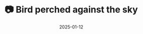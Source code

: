 ---
title: '📷 Bird perched against the sky'
date: '2025-01-12'
image: 'https://cdn.diblasio.social/static/photos/2025/20250112_124631.jpg'
alt_text: "A bird perched on a bare branch against a clear sky in Huizen, Netherlands."
tags:
  - "#Photography"
  - "#Netherlands"
  - "#Huizen"
  - "#Bird"
  - "#Nature"
  - "#NaturePhotography"
  - "#Wildlife"
  - "#FujiFilm"
  - "#FujiFilmXT4"
  - "#TelephotoLens"
  - "#OutdoorPhotography"
description: ''
created_date: '2025-01-12'
location: "227, Gooilandweg, Zenderwijk, Huizerhoogt, Huizen, Noord-Holland, Nederland, 1271 KW, Nederland"
exif_data: "FUJIFILM X-T4 XF100-400mmF4.5-5.6 R LM OIS WR (1/640 | f/5.6 | ISO 160)"
draft: false
---
